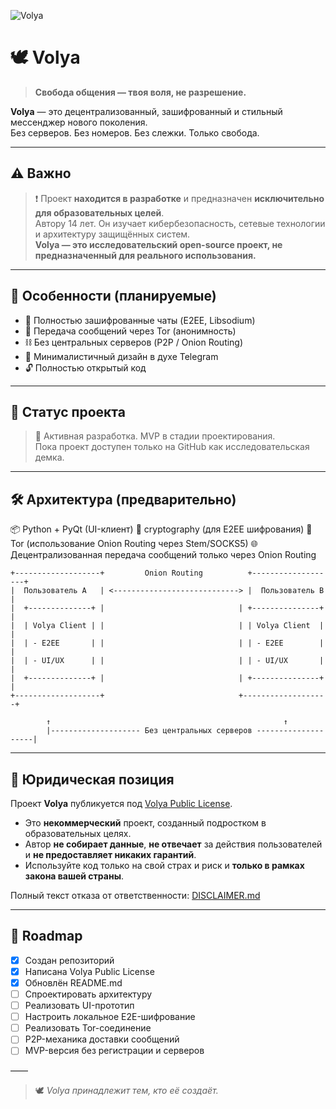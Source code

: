 ![Volya](https://github.com/user-attachments/assets/46203b9e-4f42-4a4a-96b2-167e892eb731)

# 🕊️ Volya

> **Свобода общения — твоя воля, не разрешение.**

**Volya** — это децентрализованный, зашифрованный и стильный мессенджер нового поколения.  
Без серверов. Без номеров. Без слежки. Только свобода.

---

## ⚠️ Важно

> ❗ Проект **находится в разработке** и предназначен **исключительно для образовательных целей**.  
> Автору 14 лет. Он изучает кибербезопасность, сетевые технологии и архитектуру защищённых систем.  
> **Volya — это исследовательский open-source проект, не предназначенный для реального использования.**

---

## 🧩 Особенности (планируемые)

- 💬 Полностью зашифрованные чаты (E2EE, Libsodium)
- 🧅 Передача сообщений через Tor (анонимность)
- ⛓️ Без центральных серверов (P2P / Onion Routing)
- 🖤 Минималистичный дизайн в духе Telegram
- 🔓 Полностью открытый код

---

## 🚧 Статус проекта

> 🚀 Активная разработка. MVP в стадии проектирования.  
> Пока проект доступен только на GitHub как исследовательская демка.

---

## 🛠️ Архитектура (предварительно)

📦 Python + PyQt (UI-клиент)
🔐 cryptography (для E2EE шифрования)
🧅 Tor (использование Onion Routing через Stem/SOCKS5)
🌐 Децентрализованная передача сообщений только через Onion Routing

```plaintext
+-------------------+         Onion Routing          +-------------------+
|  Пользователь A   | <----------------------------> |  Пользователь B   |
|  +--------------+ |                              | +---------------+ |
|  | Volya Client | |                              | | Volya Client  | |
|  | - E2EE       | |                              | | - E2EE        | |
|  | - UI/UX      | |                              | | - UI/UX       | |
|  +--------------+ |                              | +---------------+ |
+-------------------+                              +-------------------+

        ↑                                                    ↑
        |-------------------- Без центральных серверов --------------------|
```
---

## 📜 Юридическая позиция

Проект **Volya** публикуется под [Volya Public License](./LICENSE).

- Это **некоммерческий** проект, созданный подростком в образовательных целях.
- Автор **не собирает данные**, **не отвечает** за действия пользователей и **не предоставляет никаких гарантий**.
- Используйте код только на свой страх и риск и **только в рамках закона вашей страны**.

Полный текст отказа от ответственности: [DISCLAIMER.md](./DISCLAIMER.md)

---

## 📅 Roadmap

- [x] Создан репозиторий
- [x] Написана Volya Public License
- [x] Обновлён README.md
- [ ] Спроектировать архитектуру
- [ ] Реализовать UI-прототип
- [ ] Настроить локальное E2E-шифрование
- [ ] Реализовать Tor-соединение
- [ ] P2P-механика доставки сообщений
- [ ] MVP-версия без регистрации и серверов

——

> 🕊️ *Volya принадлежит тем, кто её создаёт.*
